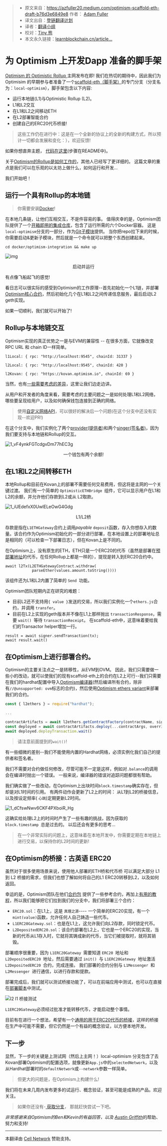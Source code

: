 > * 原文来自：https://azfuller20.medium.com/optimism-scaffold-eth-draft-b76d3e6849e8 作者： [Adam Fuller](https://azfuller20.medium.com/)
> * 译文出自：[登链翻译计划](https://github.com/lbc-team/Pioneer)
> * 译者：[翻译小组](https://learnblockchain.cn/people/412)
> * 校对：[Tiny 熊](https://learnblockchain.cn/people/15)
> * 本文永久链接：[learnblockchain.cn/article…](https://learnblockchain.cn/article/1)




# 为 Optimism 上开发Dapp 准备的脚手架



[Optimism 的 Optimistic Rollup ](https://optimism.io/)主网发布在即! 我们在热切的期待中，因此我们为Optimisim 的早期参与者准备了一个[scaffold-eth（脚手架）](https://github.com/austintgriffith/scaffold-eth/tree/local-optimism)的专门分支（分支名为：`local-optimism`），脚手架包含以下内容:

- 运行本地链(L1)与Optimistic Rollup (L2)。
- L1和L2交互
- 在L1和L2之间移动ETH
- 在L2部署智能合约
- 创建自己的ERC20代币桥接!

>  这些工作仍在进行中：这是在一个全新的协议上的全新的构建方式，所以预计一切都会发展和变化：），欢迎反馈!

如果你想直奔主题， [代码在这里](https://github.com/austintgriffith/scaffold-eth/tree/local-optimism)(步骤在README中)。

关于[Optimism的Rollup是如何工作的](https://research.paradigm.xyz/optimism)，其他人已经写了更详细的。 这篇文章的重点是我们可以在乐观的以太坊上做什么，如何运行和开发...

我们开始吧！

## 运行一个具有Rollup的本地链

> 你需要安装[Docker](https://www.docker.com/products/docker-desktop)!

在本地几条链，让他们互相交互，不是件容易的事。 值得庆幸的是，Optimism团队提供了一个[开箱即用的集成仓库](https://github.com/ethereum-optimism/optimism-integration)，包含了运行所需的六个Docker容器。 这是 `local-optimism`分支的一部分，作为[Git子模块](https://git-scm.com/book/en/v2/Git-Tools-Submodules)提供。 当你把repo拉下来的时候，你需要启动&更新子模块，然后就是一个命令就可以把整个东西创建起来。

```
cd docker/optimism-integration && make up
```

![img](https://img.learnblockchain.cn/pics/20210319102848.gif)

<center>启动并运行</center>



有点像飞船起飞的感觉!

看日志可以很实际的感受到Optimism的工作原理--首先初始化一个L1链，并部署[Optimism核心合约](https://community.optimism.io/docs/protocol/protocol.html#system-overview)，然后初始化几个在L1和L2之间传递信息服务，最后启动L2 geth实现。

如果一切顺利，我们就可以开始了!

## Rollup与本地链交互

Optimism实现的真正优势之一是与EVM的兼容性 -- 在很多方面，它就像改变 RPC URL 和 chain ID一样简单。

```
l1Local: { rpc: "http://localhost:9545", chainId: 31337 }

l2Local: { rpc: "http://localhost:9545", chainId: 420 }

l2Kovan: { rpc: "https://kovan.optimism.io", chainId: 69 }
```

当然，也有[一些需要考虑的差异](https://community.optimism.io/docs/protocol/evm-comparison.html#behavioral-differences)，这里让我们边走边讲。

从用户和开发者的角度来看，需要考虑的主要问题之一是如何处理L1和L2网络，哪些要呈现给用户，以及如何确保钱包连接到正确的网络。

> 使用[自定义网络API](https://learnblockchain.cn/article/2223)，可以很好的解决后一个问题(在这个分支中还没有实现--欢迎PR!)

在这个分支中，我们实例化了两个[provider(提供者)](https://docs.ethers.io/v5/api/providers/)和两个[singer(签名者)](https://docs.ethers.io/v5/api/signer/)，因为我们要支持与本地链和Rollup的交互。

![1_vF4ynkFGTcdgvDm77hEC3g](https://img.learnblockchain.cn/pics/20210319105839.png)

<center>一个钱包有两个余额!</center>



## 在L1和L2之间转移ETH

本地Rollup和目前在Kovan上的部署不需要任何交易费用，但这将是主网的一个关键过渡。 我们有一个简单的 `OptimisticETHBridge `组件，它可以显示用户在L1和L2的余额，并允许他们存款到L2或从 L2取款。

![1_iUEdefxX0UwlELeOwG4Gdg](https://img.learnblockchain.cn/pics/20210319110522.gif)

<center>L1/L2桥</center>

存款是指在`L1ETHGateway`合约上调用*payable* `deposit`函数，存入你想存入的数量。该合约作为Optimism初始化的一部分进行部署，在本地设置上的部署地址总是相同的（可以检查一下部署日志），但在Kovan上是不同的。

在Optimism上，没有原生的ETH，ETH只是一个ERC20的代币（虽然是部署在[预部署地址](https://community.optimism.io/docs/protocol/protocol.html#predeployed-contracts)的代币，在任何Rollup上都是一样的），提现是转入到ERC20合约中。

```
await l2Tx(L2ETHGatewayContract.withdraw(
            parseEther(values.amount.toString())))
```

该组件还为L1和L2内置了简单的 `Send `功能。

Optimism团队短期内正在研究的难题：

- 目前L2还不支持用`{ value }`发送的交易，所以我们实例化一个`ethers.js`合约，并调用 `transfer`。
- 目前在L2上实现的geth版本并不像在L1上那样抛出 `transactionResponse`，需要 `wait() `等待 `transactionReceipt`。 在scaffold-eth中，这意味着要给我们的Transactor helper增加一行。

```
result = await signer.sendTransaction(tx);
await result.wait()
```

## 在Optimism上进行部署合约。

Optimism的主要关注点之一是转移性，从EVM到OVM。 因此，我们只需要做一些小的改动，就可以使我们的现有scaffold-eth上的合约在L2上可行--我们只需要在我们的hardhat配置中导入[Optimism编译器](https://hardhat.org/plugins/eth-optimism-plugins-hardhat-compiler.html)(然后编译所有合约，除非有`//@unsupported: ovm`标志的合约)，然后使用[Optimism ethers variant](https://hardhat.org/plugins/eth-optimism-plugins-hardhat-ethers.html)来部署我们的合约。

```javascript
const { l2ethers } = require("hardhat");

...

contractArtifacts = await l2ethers.getContractFactory(contractName, signerProvider);
const deployed = await contractArtifacts.deploy(...contractArgs, overrides);
await deployed.deployTransaction.wait()
```

> 请注意前面提到的`wait()`!

有一些细微的差别--我们不能使用内置的Hardhat网络，必须实例化我们自己的提供者和签名者。

我们不需要对合约做任何修改，尽管可能不一定是这样，例如对`.balance`的调用会在编译时抛出一个错误。 一般来说，编译器的错误对追踪问题都很有帮助。



我们确实做了一些改动，在Optimism上出块时间`block.timestamp`确实存在，但却是对L1时间的引用。 有两件动作会更新了L2上的时间： 从L1到L2的桥接信息，以及按设定频率( `心跳`)定期更新L2时间。

![1_dCfswNwv6CKF4PXboiR_Hg](https://img.learnblockchain.cn/pics/20210319111854.png)



这确实给处理L2上的时间时产生了一些有趣的挑战，因为获取的 `block.timestamp `总是过去的。 以后还会有更多的思考...

> 在一个非常实际的问题上，这意味着在本地开发中，你需要定期在本地链上进行交易，以保持你的L2时间的更新!

## 在Optimism的桥接：古英语 ERC20

虽然对于很多使用场景来说，使用他人部署的ETH桥和代币桥 可以满足大部分 L1到 L2 桥接的需求，但我们也想了解如何将自己的L1 ERC20转移到L2，以及如何返回。

幸运的是，Optimism团队在他们[合约包](https://www.npmjs.com/package/@eth-optimism/contracts) 提供了一些参考合约，再加上[有用的教程](https://github.com/ethereum-optimism/optimism-tutorial/tree/deposit-withdrawal)，所以我们能够把它们拉到我们的分支中，我们将部署三个合约：

- `ERC20.sol`：在L1上，这是 `真理之源`---- 一个简单的ERC20实现，有一个`mint(value)`函数，允许任何人自己铸造一些代币。
- `L1ERC20Gateway.sol`：也是在L1上，这允许我们向L2存款，同时锁定代币。
- `L2DepositedERC20.sol`：该合约部署在L2上，它也是一个ERC20的实现，当新的代币从L1存入时，它就将其铸成新的代币，当它们被提取时，就将其销毁。

部署顺序很重要，因为 `L1ERC20Gateway `需要知道 `ERC20 `地址和 `L2DepositedERC20 `地址，然后需要通过 `init() `与 `L1ERC20Gateway `地址激活 `L2DepositedERC20 `合约，完成连接。 我们部署的合约分别与 `L1Messenger `和 `L2Messenger `进行通信，以进行存款和提款。



部署完成后，我们就可以测试桥接功能了，可以在前端应用中测试，也可以在直接在[部署脚本](https://github.com/austintgriffith/scaffold-eth/blob/local-optimism/packages/hardhat/scripts/oe-deploy.js)中测试。

![l2 l1 桥接测试](https://img.learnblockchain.cn/pics/20210319114712.png)

`L1ERC20Gateway`必须经过批准才能转移代币，才能启动整个事情。

目前有在进行一个想法，希望有一个[通用的用于ERC20代币的桥接](https://github.com/ethereum-optimism/contracts/pull/257)，这样的桥接在生产中可能不需要，但它仍然是一个有益的概念验证，以方便本地开发。

## 下一步

显然，下一步的关键是上测试网（然后上主网！）local-optimism 分支包含了去Kovan部署Optimism的配置选项，就像更新`App.js`中的`selectedNetwork`，以及从Hardhat部署时的`defaultNetwork`或`--network`参数一样简单。

> 但更大的问题是，在Optimism上构建什么!

我们将在未来几周内发布更多的试运行、概念验证，甚至可能是成熟的产品。欢迎关注。

> 如果你还没有-[ 获取分支](https://github.com/austintgriffith/scaffold-eth/tree/local-optimism)， 那就赶快尝试一下吧。

*非常感谢来自Optimism的Ben和Kevin的有益回答，以及* [*Austin Griffith*](https://twitter.com/austingriffith)的帮助、努力和支持!

------
本翻译由 [Cell Network](https://www.cellnetwork.io/?utm_souce=learnblockchain) 赞助支持。